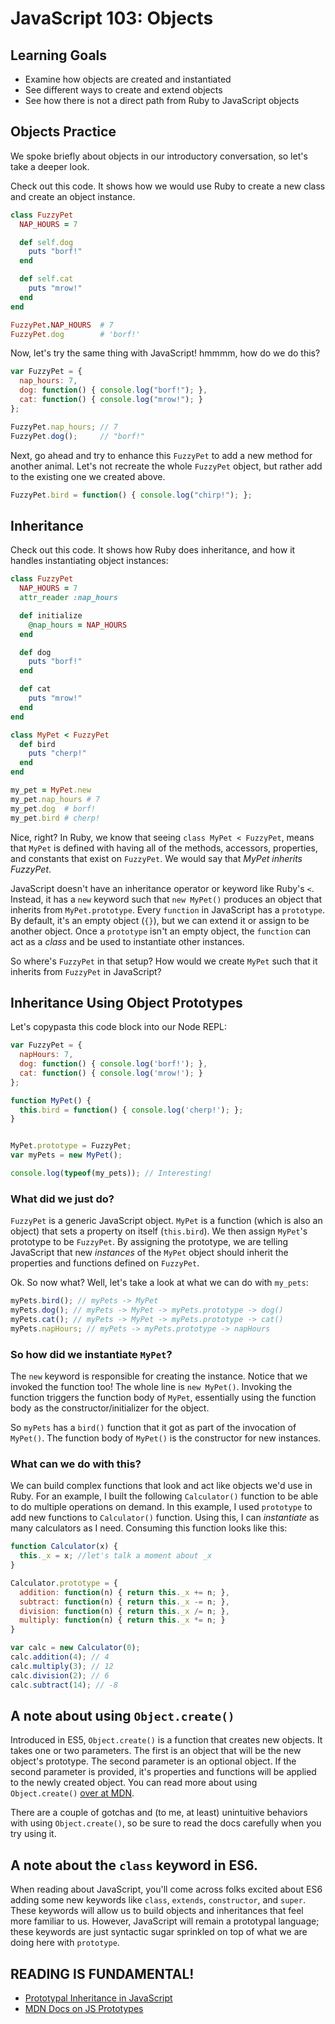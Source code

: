 # JavaScript 103: Objects
## Learning Goals
- Examine how objects are created and instantiated
- See different ways to create and extend objects
- See how there is not a direct path from Ruby to JavaScript objects


## Objects Practice
We spoke briefly about objects in our introductory conversation, so let's take a deeper look.

Check out this code. It shows how we would use Ruby to create a new class and create an object instance.
```ruby
class FuzzyPet
  NAP_HOURS = 7

  def self.dog
    puts "borf!"
  end

  def self.cat
    puts "mrow!"
  end
end

FuzzyPet.NAP_HOURS  # 7
FuzzyPet.dog        # 'borf!'
```

Now, let's try the same thing with JavaScript! hmmmm, how do we do this?

```javascript
var FuzzyPet = {
  nap_hours: 7,
  dog: function() { console.log("borf!"); },
  cat: function() { console.log("mrow!"); }
};

FuzzyPet.nap_hours; // 7
FuzzyPet.dog();     // "borf!"
```

Next, go ahead and try to enhance this `FuzzyPet` to add a new method for another animal. Let's not recreate the whole `FuzzyPet` object, but rather add to the existing one we created above.

```javascript
FuzzyPet.bird = function() { console.log("chirp!"); };
```

## Inheritance
Check out this code. It shows how Ruby does inheritance, and how it handles instantiating object instances:

```ruby
class FuzzyPet
  NAP_HOURS = 7
  attr_reader :nap_hours

  def initialize
    @nap_hours = NAP_HOURS
  end

  def dog
    puts "borf!"
  end

  def cat
    puts "mrow!"
  end
end

class MyPet < FuzzyPet
  def bird
    puts "cherp!"
  end
end

my_pet = MyPet.new
my_pet.nap_hours # 7
my_pet.dog  # borf!
my_pet.bird # cherp!
```

Nice, right? In Ruby, we know that seeing `class MyPet < FuzzyPet`, means that `MyPet` is defined with having all of the methods, accessors, properties, and constants that exist on `FuzzyPet`. We would say that _MyPet inherits FuzzyPet_.

JavaScript doesn't have an inheritance operator or keyword like Ruby's `<`. Instead, it has a `new` keyword such that `new MyPet()` produces an object that inherits from `MyPet.prototype`. Every `function` in JavaScript has a `prototype`. By default, it's an empty object (`{}`), but we can extend it or assign to be another object. Once a `prototype` isn't an empty object, the `function` can act as a _class_ and be used to instantiate other instances.

So where's `FuzzyPet` in that setup? How would we create `MyPet` such that it inherits from `FuzzyPet` in JavaScript?

## Inheritance Using Object Prototypes
Let's copypasta this code block into our Node REPL:

```javascript
var FuzzyPet = {
  napHours: 7,
  dog: function() { console.log('borf!'); },
  cat: function() { console.log('mrow!'); }
};

function MyPet() {
  this.bird = function() { console.log('cherp!'); };
}


MyPet.prototype = FuzzyPet;
var myPets = new MyPet();

console.log(typeof(my_pets)); // Interesting!
```

### What did we just do?
`FuzzyPet` is a generic JavaScript object. `MyPet` is a function (which is also an object) that sets a property on itself (`this.bird`). We then assign `MyPet`'s prototype to be `FuzzyPet`. By assigning the prototype, we are telling JavaScript that new _instances_ of the `MyPet` object should inherit the properties and functions defined on `FuzzyPet`.

Ok. So now what? Well, let's take a look at what we can do with `my_pets`:

```javascript
myPets.bird(); // myPets -> MyPet
myPets.dog(); // myPets -> MyPet -> myPets.prototype -> dog()
myPets.cat(); // myPets -> MyPet -> myPets.prototype -> cat()
myPets.napHours; // myPets -> myPets.prototype -> napHours
```

### So how did we instantiate `MyPet`?
The `new` keyword is responsible for creating the instance. Notice that we invoked the function too! The whole line is `new MyPet()`. Invoking the function triggers the function body of `MyPet`, essentially using the function body as the constructor/initializer for the object.

So `myPets` has a `bird()` function that it got as part of the invocation of `MyPet()`. The function body of `MyPet()` is the constructor for new instances.

### What can we do with this?
We can build complex functions that look and act like objects we'd use in Ruby. For an example, I built the following `Calculator()` function to be able to do multiple operations on demand. In this example, I used `prototype` to add new functions to `Calculator()` function. Using this, I can _instantiate_ as many calculators as I need. Consuming this function looks like this:

```javascript
function Calculator(x) {
  this._x = x; //let's talk a moment about _x
}

Calculator.prototype = {
  addition: function(n) { return this._x += n; },
  subtract: function(n) { return this._x -= n; },
  division: function(n) { return this._x /= n; },
  multiply: function(n) { return this._x *= n; }
}

var calc = new Calculator(0);
calc.addition(4); // 4
calc.multiply(3); // 12
calc.division(2); // 6
calc.subtract(14); // -8
```

## A note about using `Object.create()`
Introduced in ES5, `Object.create()` is a function that creates new objects. It takes one or two parameters. The first is an object that will be the new object's prototype. The second parameter is an optional object. If the second parameter is provided, it's properties and functions will be applied to the newly created object. You can read more about using `Object.create()` [over at MDN](https://developer.mozilla.org/en-US/docs/Web/JavaScript/Reference/Global_Objects/Object/create).

There are a couple of gotchas and (to me, at least) unintuitive behaviors with using `Object.create()`, so be sure to read the docs carefully when you try using it.

## A note about the `class` keyword in ES6.
When reading about JavaScript, you'll come across folks excited about ES6 adding some new keywords like `class`, `extends`, `constructor`, and `super`. These keywords will allow us to build objects and inheritances that feel more familiar to us. However, JavaScript will remain a prototypal language; these keywords are just syntactic sugar sprinkled on top of what we are doing here with `prototype`.

## READING IS FUNDAMENTAL!
- [Prototypal Inheritance in JavaScript](http://javascript.crockford.com/prototypal.html)
- [MDN Docs on JS Prototypes](https://developer.mozilla.org/en-US/docs/Web/JavaScript/Inheritance_and_the_prototype_chain)
